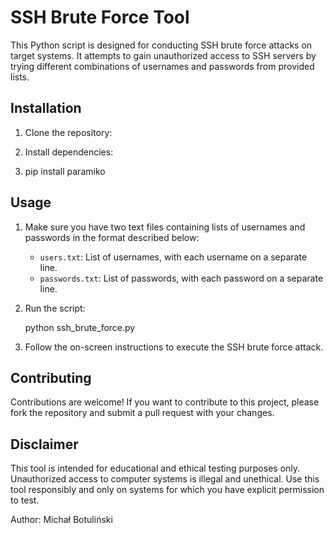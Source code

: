 # SSH Brute Force Tool

This Python script is designed for conducting SSH brute force attacks on target systems. It attempts to gain unauthorized access to SSH servers by trying different combinations of usernames and passwords from provided lists.

## Installation

1. Clone the repository:

2. Install dependencies:
3. 
    pip install paramiko
   
## Usage

1. Make sure you have two text files containing lists of usernames and passwords in the format described below:

    - `users.txt`: List of usernames, with each username on a separate line.
    - `passwords.txt`: List of passwords, with each password on a separate line.

2. Run the script:

    python ssh_brute_force.py

3. Follow the on-screen instructions to execute the SSH brute force attack.

## Contributing

Contributions are welcome! If you want to contribute to this project, please fork the repository and submit a pull request with your changes.

## Disclaimer

This tool is intended for educational and ethical testing purposes only. Unauthorized access to computer systems is illegal and unethical. Use this tool responsibly and only on systems for which you have explicit permission to test.

Author: Michał Botuliński
